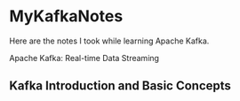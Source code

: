 # MyKafkaNotes

Here are the notes I took while learning Apache Kafka.

Apache Kafka: Real-time Data Streaming

## Kafka Introduction and Basic Concepts

